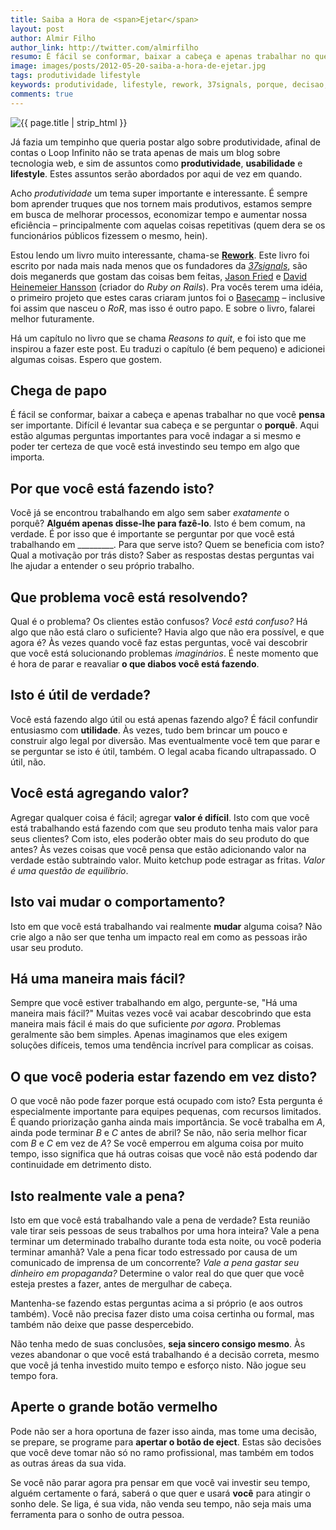 ```yaml
---
title: Saiba a Hora de <span>Ejetar</span>
layout: post
author: Almir Filho
author_link: http://twitter.com/almirfilho
resumo: É fácil se conformar, baixar a cabeça e apenas trabalhar no que você <strong>pensa</strong> ser importante. Difícil é levantar sua cabeça e se perguntar o <strong>porquê</strong>. Aqui estão algumas perguntas importantes para você indagar a si mesmo e poder ter certeza de que você está investindo seu tempo em algo que importa.
image: images/posts/2012-05-20-saiba-a-hora-de-ejetar.jpg
tags: produtividade lifestyle
keywords: produtividade, lifestyle, rework, 37signals, porque, decisao, ejetar
comments: true
---
```


<p><img src="/{{ page.image }}" alt="{{ page.title | strip_html }}" /></p>

Já fazia um tempinho que queria postar algo sobre produtividade, afinal de contas o Loop Infinito não se trata apenas 
de mais um blog sobre tecnologia web, e sim de assuntos como **produtividade**, **usabilidade** e **lifestyle**. Estes 
assuntos serão abordados por aqui de vez em quando.

Acho *produtividade* um tema super importante e interessante. É sempre bom aprender truques que nos tornem 
mais produtivos, estamos sempre em busca de melhorar processos, economizar tempo e aumentar nossa eficiência 
– principalmente com aquelas coisas repetitivas (quem dera se os funcionários públicos fizessem o mesmo, hein).

Estou lendo um livro muito interessante, chama-se <a href="{{ 'http://www.amazon.com/Rework-Jason-Fried/dp/0307463745/ref=sr_1_1?s=books&ie=UTF8&qid=1337872498&sr=1-1' | escape }}" target="_blank"><strong>Rework</strong></a>. Este livro foi escrito por nada mais nada menos que os 
fundadores da <a href="http://37signals.com/" target="_blank"><em>37signals</em></a>, são dois meganerds que gostam das coisas bem feitas, 
<a href="http://twitter.com/jasonfried" target="_blank">Jason Fried</a> e <a href="http://twitter.com/dhh" target="_blank">David Heinemeier Hansson</a> 
(criador do *Ruby on Rails*). Pra vocês terem uma idéia, o primeiro projeto que estes caras criaram juntos foi o 
<a href="http://basecamp.com" target="_blank">Basecamp</a> – inclusive foi assim que nasceu o *RoR*, mas isso é outro papo. E sobre o 
livro, falarei melhor futuramente. 

Há um capítulo no livro que se chama *Reasons to quit*, e foi isto que me inspirou a fazer este post. Eu traduzi o capítulo
(é bem pequeno) e adicionei algumas coisas. Espero que gostem.

## Chega de papo
É fácil se conformar, baixar a cabeça e apenas trabalhar no que você **pensa** ser importante. Difícil é levantar sua 
cabeça e se perguntar o **porquê**. Aqui estão algumas perguntas importantes para você indagar a si mesmo e poder ter 
certeza de que você está investindo seu tempo em algo que importa.

## Por que você está fazendo isto?
Você já se encontrou trabalhando em algo sem saber *exatamente* o porquê? **Alguém apenas disse-lhe para fazê-lo**. Isto 
é bem comum, na verdade. É por isso que é importante se perguntar por que você está trabalhando em _________. Para que 
serve isto? Quem se beneficia com isto? Qual a motivação por trás disto? Saber as respostas destas perguntas vai lhe 
ajudar a entender o seu próprio trabalho.

## Que problema você está resolvendo?
Qual é o problema? Os clientes estão confusos? *Você está confuso?* Há algo que não está claro o suficiente? Havia algo 
que não era possível, e que agora é? Às vezes quando você faz estas perguntas, você vai descobrir que você está 
solucionando problemas *imaginários*. É neste momento que é hora de parar e reavaliar **o que diabos você está fazendo**.

## Isto é útil de verdade?
Você está fazendo algo útil ou está apenas fazendo algo? É fácil confundir entusiasmo com **utilidade**. Às vezes, tudo 
bem brincar um pouco e construir algo legal por diversão. Mas eventualmente você tem que parar e se perguntar se isto é 
útil, também. O legal acaba ficando ultrapassado. O útil, não.

## Você está agregando valor?
Agregar qualquer coisa é fácil; agregar **valor é difícil**. Isto com que você está trabalhando está fazendo com que seu 
produto tenha mais valor para seus clientes? Com isto, eles poderão obter mais do seu produto do que antes? Às vezes coisas 
que você pensa que estão adicionando valor na verdade estão subtraindo valor. Muito ketchup pode estragar as fritas. 
*Valor é uma questão de equilibrio*.

## Isto vai mudar o comportamento?
Isto em que você está trabalhando vai realmente **mudar** alguma coisa? Não crie algo a não ser que tenha um impacto 
real em como as pessoas irão usar seu produto.

## Há uma maneira mais fácil?
Sempre que você estiver trabalhando em algo, pergunte-se, "Há uma maneira mais fácil?" Muitas vezes você vai acabar 
descobrindo que esta maneira mais fácil é mais do que suficiente *por agora*. Problemas geralmente são bem simples. Apenas 
imaginamos que eles exigem soluções difíceis, temos uma tendência incrível para complicar as coisas.

## O que você poderia estar fazendo em vez disto?
O que você não pode fazer porque está ocupado com isto? Esta pergunta é especialmente importante para equipes pequenas, 
com recursos limitados. É quando priorização ganha ainda mais importância. Se você trabalha em *A*, ainda pode terminar 
*B* e *C* antes de abril? Se não, não seria melhor ficar com *B* e *C* em vez de *A*? Se você emperrou em alguma coisa 
por muito tempo, isso significa que há outras coisas que você não está podendo dar continuidade em detrimento disto.

## Isto realmente vale a pena?
Isto em que você está trabalhando vale a pena de verdade? Esta reunião vale tirar seis pessoas de seus trabalhos por uma 
hora inteira? Vale a pena terminar um determinado trabalho durante toda esta noite, ou você poderia terminar amanhã? Vale 
a pena ficar todo estressado por causa de um comunicado de imprensa de um concorrente? *Vale a pena gastar seu dinheiro em 
propaganda?* Determine o valor real do que quer que você esteja prestes a fazer, antes de mergulhar de cabeça.


Mantenha-se fazendo estas perguntas acima a si próprio (e aos outros também). Você não precisa fazer disto uma coisa 
certinha ou formal, mas também não deixe que passe despercebido.

Não tenha medo de suas conclusões, **seja sincero consigo mesmo**. Às vezes abandonar o que você está trabalhando é a 
decisão correta, mesmo que você já tenha investido muito tempo e esforço nisto. Não jogue seu tempo fora.

## Aperte o grande botão vermelho
Pode não ser a hora oportuna de fazer isso ainda, mas tome uma decisão, se prepare, se programe para **apertar o botão de 
eject**. Estas são decisões que você deve tomar não só no ramo profissional, mas também em todos as outras áreas da sua
vida.

Se você não parar agora pra pensar em que você vai investir seu tempo, alguém certamente o fará, saberá o que quer 
e usará **você** para atingir o sonho dele.
Se liga, é sua vida, não venda seu tempo, não seja mais uma ferramenta para o sonho de outra pessoa.